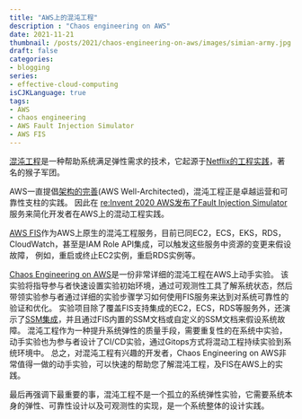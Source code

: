 ```yaml
---
title: "AWS上的混沌工程"
description : "Chaos engineering on AWS"
date: 2021-11-21
thumbnail: /posts/2021/chaos-engineering-on-aws/images/simian-army.jpg
draft: false
categories:
- blogging
series:
- effective-cloud-computing 
isCJKLanguage: true
tags:
- AWS
- chaos engineering
- AWS Fault Injection Simulator
- AWS FIS
---
```

[混沌工程][chaos-engineering]是一种帮助系统满足弹性需求的技术，它起源于[Netflix的工程实践][netflix-chaos-monkey]，著名的猴子军团。

AWS一直提倡[架构的完善][well-architected](AWS Well-Architected)，混沌工程正是卓越运营和可靠性支柱的实践。
因此在 [re:Invent 2020 AWS发布了Fault Injection Simulator][fis-in-reinvent-2020]服务来简化开发者在AWS上的混动工程实践。

<!--more-->

[AWS FIS][fis]作为AWS上原生的混沌工程服务，目前已同EC2，ECS，EKS，RDS，CloudWatch，甚至是IAM Role API集成，可以触发这些服务中资源的变更来假设故障，
例如，重启或终止EC2实例，重启RDS实例等。

[Chaos Engineering on AWS][chaos-engineering-workshop]是一份非常详细的混沌工程在AWS上动手实验。
该实验将指导参与者快速设置实验初始环境，通过可观测性工具了解系统状态，然后带领实验参与者通过详细的实验步骤学习如何使用FIS服务来达到对系统可靠性的验证和优化。
实验项目除了覆盖FIS支持集成的EC2，ECS，RDS等服务外，还演示了[SSM集成][fis-ssm-agent]，并且通过FIS内置的SSM文档或自定义的SSM文档来假设系统故障。
混沌工程作为一种提升系统弹性的质量手段，需要重复性的在系统中实验，动手实验也为参与者设计了CI/CD实验，通过Gitops方式将混动工程持续实验到系统环境中。
总之，对混沌工程有兴趣的开发者，Chaos Engineering on AWS非常值得一做的动手实验，可以快速的帮助您了解混沌工程，及FIS在AWS上的实践。

最后再强调下最重要的事，混沌工程不是一个孤立的系统弹性实验，它需要系统本身的弹性、可靠性设计以及可观测性的实现，是一个系统整体的设计实践。

[chaos-engineering]: https://en.wikipedia.org/wiki/Chaos_engineering
[netflix-chaos-monkey]: https://www.gremlin.com/chaos-monkey/
[well-architected]: https://aws.amazon.com/architecture/well-architected/?wa-lens-whitepapers.sort-by=item.additionalFields.sortDate&wa-lens-whitepapers.sort-order=desc
[fis-in-reinvent-2020]: https://www.youtube.com/watch?v=yoNeMLj3CHc
[fis]: https://aws.amazon.com/fis/
[chaos-engineering-workshop]: https://chaos-engineering.workshop.aws/en/
[fis-ssm-agent]: https://docs.aws.amazon.com/fis/latest/userguide/actions-ssm-agent.html